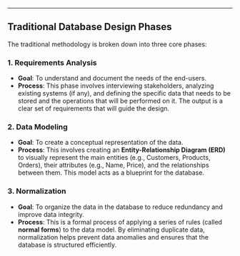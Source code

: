 ***

## Traditional Database Design Phases

The traditional methodology is broken down into three core phases:

### 1. Requirements Analysis
* **Goal**: To understand and document the needs of the end-users.
* **Process**: This phase involves interviewing stakeholders, analyzing existing systems (if any), and defining the specific data that needs to be stored and the operations that will be performed on it. The output is a clear set of requirements that will guide the design.

### 2. Data Modeling
* **Goal**: To create a conceptual representation of the data.
* **Process**: This involves creating an **Entity-Relationship Diagram (ERD)** to visually represent the main entities (e.g., Customers, Products, Orders), their attributes (e.g., Name, Price), and the relationships between them. This model acts as a blueprint for the database.

### 3. Normalization
* **Goal**: To organize the data in the database to reduce redundancy and improve data integrity.
* **Process**: This is a formal process of applying a series of rules (called **normal forms**) to the data model. By eliminating duplicate data, normalization helps prevent data anomalies and ensures that the database is structured efficiently.

